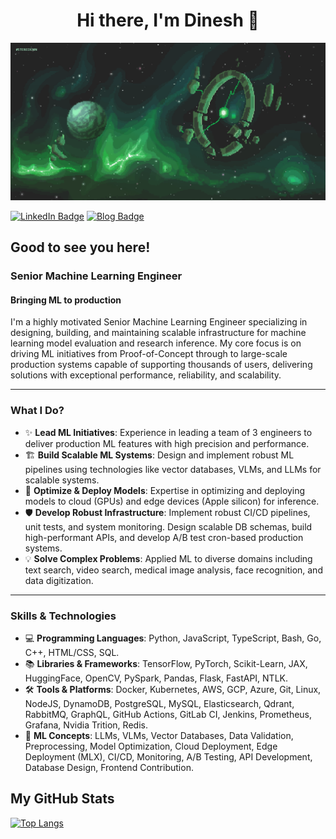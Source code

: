 <h1 align="center">
    Hi there, I'm Dinesh &#128075;
</h1>
<p align="center">
    <img src="banner.gif">
</p>

[![LinkedIn Badge](https://img.shields.io/badge/LinkedIn-0077B5)](https://www.linkedin.com/in/dinesh-gdk)
[![Blog Badge](https://img.shields.io/badge/Blog-4ec019)](https://dinesh-gdk.github.io/)

## Good to see you here!

### **Senior Machine Learning Engineer**
#### Bringing ML to production

I'm a highly motivated Senior Machine Learning Engineer specializing in designing, building, and maintaining scalable infrastructure for machine learning model evaluation and research inference. My core focus is on driving ML initiatives from Proof-of-Concept through to large-scale production systems capable of supporting thousands of users, delivering solutions with exceptional performance, reliability, and scalability.

---

### **What I Do?**

- ✨ **Lead ML Initiatives**: Experience in leading a team of 3 engineers to deliver production ML features with high precision and performance.
- 🏗️ **Build Scalable ML Systems**: Design and implement robust ML pipelines using technologies like vector databases, VLMs, and LLMs for scalable systems.
- 🚀 **Optimize & Deploy Models**: Expertise in optimizing and deploying models to cloud (GPUs) and edge devices (Apple silicon) for inference.
- 🛡️ **Develop Robust Infrastructure**: Implement robust CI/CD pipelines, unit tests, and system monitoring. Design scalable DB schemas, build high-performant APIs, and develop A/B test cron-based production systems.
- 💡 **Solve Complex Problems**: Applied ML to diverse domains including text search, video search, medical image analysis, face recognition, and data digitization.

---

### **Skills & Technologies**

- 💻 **Programming Languages**: Python, JavaScript, TypeScript, Bash, Go, C++, HTML/CSS, SQL.
- 📚 **Libraries & Frameworks**: TensorFlow, PyTorch, Scikit-Learn, JAX, HuggingFace, OpenCV, PySpark, Pandas, Flask, FastAPI, NTLK.
- 🛠️ **Tools & Platforms**: Docker, Kubernetes, AWS, GCP, Azure, Git, Linux, NodeJS, DynamoDB, PostgreSQL, MySQL, Elasticsearch, Qdrant, RabbitMQ, GraphQL, GitHub Actions, GitLab CI, Jenkins, Prometheus, Grafana, Nvidia Trition, Redis.
- 🧠 **ML Concepts**: LLMs, VLMs, Vector Databases, Data Validation, Preprocessing, Model Optimization, Cloud Deployment, Edge Deployment (MLX), CI/CD, Monitoring, A/B Testing, API Development, Database Design, Frontend Contribution.

## My GitHub Stats
[![Top Langs](https://github-readme-stats.vercel.app/api/top-langs/?username=dinesh-GDK&hide=html,css,scss,jupyter%20notebook&langs_count=10&layout=compact)](https://github.com/dinesh-GDK)
